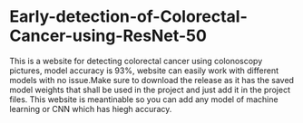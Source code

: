 # Early-detection-of-Colorectal-Cancer-using-ResNet-50
This is a website for detecting colorectal cancer using colonoscopy pictures, model accuracy is 93%, website can easily work with different models with no issue.Make sure to download the release as it has the saved model weights that shall be used in the project and just add it in the project files.
This website is meantinable so you can add any model of machine learning or CNN which has hiegh accuracy.
